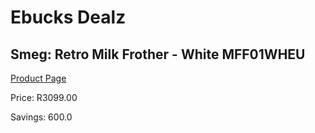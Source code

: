 
# Ebucks Dealz
## Smeg: Retro Milk Frother - White MFF01WHEU
[Product Page](https://www.ebucks.com/web/shop/productSelected.do?prodId=1169621673&catId=1196428103)

Price: R3099.00

Savings: 600.0


	